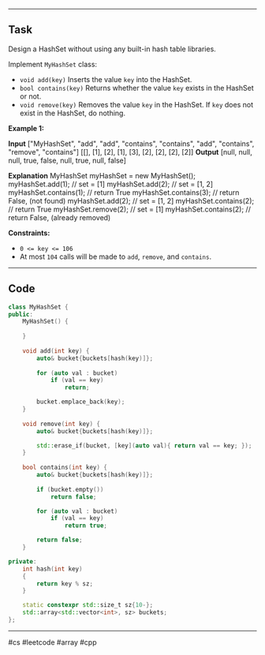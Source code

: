 ___
## Task
Design a HashSet without using any built-in hash table libraries.

Implement `MyHashSet` class:

- `void add(key)` Inserts the value `key` into the HashSet.
- `bool contains(key)` Returns whether the value `key` exists in the HashSet or not.
- `void remove(key)` Removes the value `key` in the HashSet. If `key` does not exist in the HashSet, do nothing.

**Example 1:**

**Input**
["MyHashSet", "add", "add", "contains", "contains", "add", "contains", "remove", "contains"]
[[], [1], [2], [1], [3], [2], [2], [2], [2]]
**Output**
[null, null, null, true, false, null, true, null, false]

**Explanation**
MyHashSet myHashSet = new MyHashSet();
myHashSet.add(1);      // set = [1]
myHashSet.add(2);      // set = [1, 2]
myHashSet.contains(1); // return True
myHashSet.contains(3); // return False, (not found)
myHashSet.add(2);      // set = [1, 2]
myHashSet.contains(2); // return True
myHashSet.remove(2);   // set = [1]
myHashSet.contains(2); // return False, (already removed)

**Constraints:**

- `0 <= key <= 106`
- At most `104` calls will be made to `add`, `remove`, and `contains`.
___
## Code
```cpp
class MyHashSet {
public:
    MyHashSet() {
        
    }
    
    void add(int key) {
        auto& bucket{buckets[hash(key)]};
        
        for (auto val : bucket)
            if (val == key)
                return;

        bucket.emplace_back(key);
    }
    
    void remove(int key) {
        auto& bucket{buckets[hash(key)]};

        std::erase_if(bucket, [key](auto val){ return val == key; });
    }
    
    bool contains(int key) {
        auto& bucket{buckets[hash(key)]}; 
        
        if (bucket.empty())
            return false;

        for (auto val : bucket)
            if (val == key)
                return true;

        return false;
    }

private:
    int hash(int key)
    {
        return key % sz;
    }

    static constexpr std::size_t sz{10-};
    std::array<std::vector<int>, sz> buckets;
};
```
___
#cs #leetcode #array #cpp
